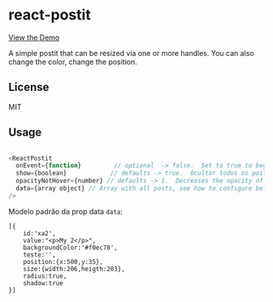 # react-postit
[View the Demo](https://strml.github.io/)

A simple postit that can be resized via one or more handles.
You can also change the color, change the position.

## License

MIT


## Usage
```js

<ReactPostit
  onEvent={function}         // optional  -> false.  Set to true to begin recording
  show={boolean}            // defaults -> true.  Ocultar todos os postits.
  opacityNotHover={number} // defaults -> 1.  Decreases the opacity of the postit without having a mouse over it.
  data={array object} // Array with all posts, see how to configure below.
/>

```

Modelo padrão da prop data `data`:
```
[{
	id:'xa2',
	value:"<p>My 2</p>",
	backgroundColor:'#f0ec78',
	teste:'',
	position:{x:500,y:35},
	size:{width:206,heigth:203},
	radius:true,
	shadow:true
}]

```
